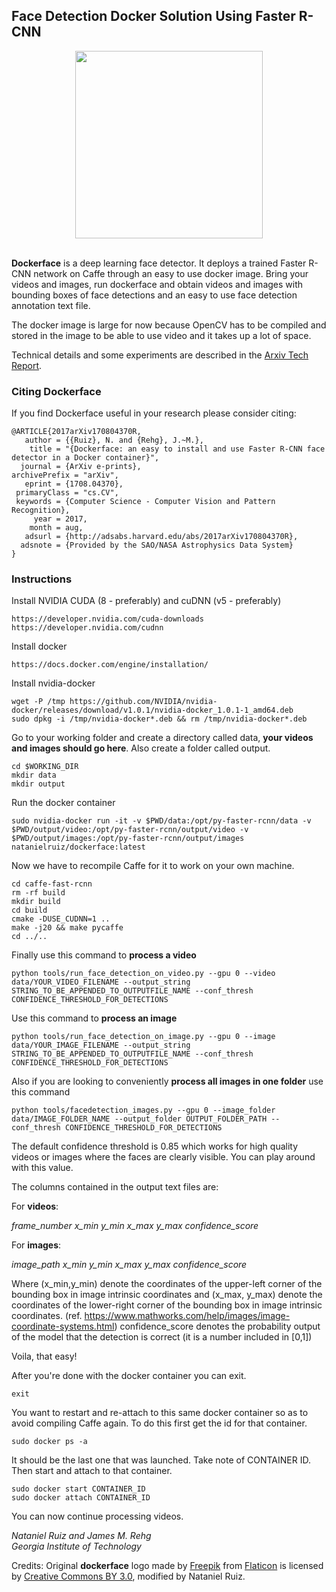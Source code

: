 ## Face Detection Docker Solution Using Faster R-CNN
<div align="center">
  <img src="http://i.imgur.com/2tdfLH5.jpg" width="300"><br><br>
</div>

**Dockerface** is a deep learning face detector. It deploys a trained Faster R-CNN network on Caffe through an easy to use docker image. Bring your videos and images, run dockerface and obtain videos and images with bounding boxes of face detections and an easy to use face detection annotation text file.

The docker image is large for now because OpenCV has to be compiled and stored in the image to be able to use video and it takes up a lot of space.

Technical details and some experiments are described in the [Arxiv Tech Report](https://arxiv.org/abs/1708.04370).

### Citing Dockerface

If you find Dockerface useful in your research please consider citing:

```
@ARTICLE{2017arXiv170804370R,
   author = {{Ruiz}, N. and {Rehg}, J.~M.},
    title = "{Dockerface: an easy to install and use Faster R-CNN face detector in a Docker container}",
  journal = {ArXiv e-prints},
archivePrefix = "arXiv",
   eprint = {1708.04370},
 primaryClass = "cs.CV",
 keywords = {Computer Science - Computer Vision and Pattern Recognition},
     year = 2017,
    month = aug,
   adsurl = {http://adsabs.harvard.edu/abs/2017arXiv170804370R},
  adsnote = {Provided by the SAO/NASA Astrophysics Data System}
}
```

### Instructions

Install NVIDIA CUDA (8 - preferably) and cuDNN (v5 - preferably)
```
https://developer.nvidia.com/cuda-downloads
https://developer.nvidia.com/cudnn
```

Install docker
```
https://docs.docker.com/engine/installation/
```

Install nvidia-docker
```
wget -P /tmp https://github.com/NVIDIA/nvidia-docker/releases/download/v1.0.1/nvidia-docker_1.0.1-1_amd64.deb
sudo dpkg -i /tmp/nvidia-docker*.deb && rm /tmp/nvidia-docker*.deb
```

Go to your working folder and create a directory called data, **your videos and images should go here**. Also create a folder called output.

```
cd $WORKING_DIR
mkdir data
mkdir output
```

Run the docker container
```
sudo nvidia-docker run -it -v $PWD/data:/opt/py-faster-rcnn/data -v $PWD/output/video:/opt/py-faster-rcnn/output/video -v $PWD/output/images:/opt/py-faster-rcnn/output/images natanielruiz/dockerface:latest
```

Now we have to recompile Caffe for it to work on your own machine.
```
cd caffe-fast-rcnn
rm -rf build
mkdir build
cd build
cmake -DUSE_CUDNN=1 ..
make -j20 && make pycaffe
cd ../..
```

Finally use this command to **process a video**
```
python tools/run_face_detection_on_video.py --gpu 0 --video data/YOUR_VIDEO_FILENAME --output_string STRING_TO_BE_APPENDED_TO_OUTPUTFILE_NAME --conf_thresh CONFIDENCE_THRESHOLD_FOR_DETECTIONS
```

Use this command to **process an image**
```
python tools/run_face_detection_on_image.py --gpu 0 --image data/YOUR_IMAGE_FILENAME --output_string STRING_TO_BE_APPENDED_TO_OUTPUTFILE_NAME --conf_thresh CONFIDENCE_THRESHOLD_FOR_DETECTIONS
```

Also if you are looking to conveniently **process all images in one folder** use this command
```
python tools/facedetection_images.py --gpu 0 --image_folder data/IMAGE_FOLDER_NAME --output_folder OUTPUT_FOLDER_PATH --conf_thresh CONFIDENCE_THRESHOLD_FOR_DETECTIONS
```

The default confidence threshold is 0.85 which works for high quality videos or images where the faces are clearly visible. You can play around with this value.

The columns contained in the output text files are:

For **videos**:

*frame_number x_min y_min x_max y_max confidence_score*

For **images**:

*image_path x_min y_min x_max y_max confidence_score*

Where (x_min,y_min) denote the coordinates of the upper-left corner of the bounding box in image intrinsic coordinates and (x_max, y_max) denote the coordinates of the lower-right corner of the bounding box in image intrinsic coordinates. (ref. https://www.mathworks.com/help/images/image-coordinate-systems.html)
confidence_score denotes the probability output of the model that the detection is correct (it is a number included in [0,1])

Voila, that easy!

After you're done with the docker container you can exit.
```
exit
```

You want to restart and re-attach to this same docker container so as to avoid compiling Caffe again. To do this first get the id for that container.
```
sudo docker ps -a
```

It should be the last one that was launched. Take note of CONTAINER ID. Then start and attach to that container.
```
sudo docker start CONTAINER_ID
sudo docker attach CONTAINER_ID
```

You can now continue processing videos.

*Nataniel Ruiz and James M. Rehg<br>
Georgia Institute of Technology*

Credits:
Original **dockerface** logo made by [Freepik](http://www.freepik.com) from [Flaticon](http://www.flaticon.com) is licensed by [Creative Commons BY 3.0](http://creativecommons.org/licenses/by/3.0/), modified by Nataniel Ruiz.
